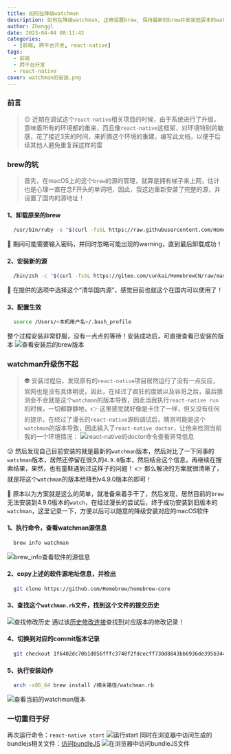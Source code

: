 ```yaml
---
title: 如何在降级watchman
description: 如何在降级watchman, 正确设置brew, 保持最新的brew并安装低版本的watchman
author: Zhenggl
date: 2023-04-04 08:11:42
categories:
  - [前端, 跨平台开发, react-native]
tags:
  - 前端
  - 跨平台开发
  - react-native
cover: watchman的安装.png
---
```


### 前言
> :confounded: 近期在调试这个`react-native`相关项目的时候，由于系统进行了升级，意味着所有的环境都的重来，而且像`react-native`这框架，对环境特别的敏感，花了接近3天的时间，来折腾这个环境的重建，编写此文档，以便于后续其他人避免重复踩这样的雷

### brew的坑
> 首先，在macOS上的这个`brew`的源的管理，就算是拥有梯子来上网，估计也是心理一直在念F开头的单词吧，因此，我这边重新安装了完整的源，并设置了国内的源地址！

#### 1、卸载原来的brew
```bash
  /usr/bin/ruby -e "$(curl -fsSL https://raw.githubusercontent.com/Homebrew/install/master/uninstall)"
```
:stars: 期间可能需要输入密码，并同时忽略可能出现的warning，直到最后卸载成功！

#### 2、安装新的源
```bash
  /bin/zsh -c "$(curl -fsSL https://gitee.com/cunkai/HomebrewCN/raw/master/Homebrew.sh)"
```
:stars: 在提供的选项中选择这个“清华国内源”，感觉目前也就这个在国内可以使用了！

#### 3、配置生效
```bash
  source /Users/<本机用户名>/.bash_profile
```
整个过程安装非常舒服，没有一点点的等待！安装成功后，可直接查看已安装的版本
![查看安装后的brew版本](查看安装后的brew版本.png)

### watchman升级伤不起
> :alien: 安装过程后，发现原有的`react-native`项目居然运行了没有一点反应，官网也是没有具体明说，因此，在经过了疯狂的度娘以及谷哥之后，最后猜测会不会就是这个`watchman`的版本导致，因此当我执行`react-native run`的时候，一切都静静地，:point_right: 这里感觉就好像是卡住了一样，但又没有任何的提示，在经过了漫长的`react-native`源码调试后，猜测可能是这个`watchman`的版本导致，因此输入了`react-native doctor`，让他来检测当前我的一个环境情况：
![react-native的doctor命令查看异常信息](react-native的doctor命令查看异常信息.jpg)

:confused: 然后发现自己目前安装的就是最新的`watchman`版本，然后对比了一下同事的`watchman`版本，居然还停留在很久的`4.9.0`版本，然后结合这个信息，再继续在搜索结果，果然，也有童鞋遇到过这样子的问题！ :point_right: 那么解决的方案就很清晰了，就是将这个`watchman`的版本给降到v4.9.0版本的即可！

:space_invader: 原本以为方案就是这么的简单，就准备来着手干了，然后发现，居然目前的`brew`无法安装到4.9.0版本的`watch`，在经过漫长的尝试后，终于成功安装到旧版本的`watchman`，这里记录一下，方便以后可以随意的降级安装对应的macOS软件

#### 1、执行命令，查看watchman源信息
```bash
  brew info watchman
```
![brew_info查看软件的源信息](brew_info查看软件的源信息.png)

#### 2、copy上述的软件源地址信息，并检出
```bash
  git clone https://github.com/Homebrew/homebrew-core
```
#### 3、查找这个`watchman.rb`文件，找到这个文件的提交历史
![查找修改历史](查找修改历史.png)
通过该[历史修改连接](https://github.com/Homebrew/homebrew-core/blob/e2c833d326c45d9aaf4e26af6dd8b2f31564dc04/Formula/watchman.rb)查找到对应版本的修改记录！

#### 4、切换到对应的commit版本记录
```bash
  git checkout 1f6402dc70b1d056fffc3748f2fdcecff730d8843bb6936de395b3443ce05322
```

#### 5、执行安装动作
```bash
  arch -x86_64 brew install /相关路径/watchman.rb 
```
![查看当前的watchman版本](查看当前的watchman版本.png)
### 一切重归于好
再次运行命令：`react-native start`
![运行start](运行start.png)
同时在浏览器中访问生成的bundlejs相关文件：[访问bundleJS](http://localhost:8081/index.bundle?platform=ios)
![在浏览器中访问bundleJS文件](在浏览器中访问bundleJS文件.png)